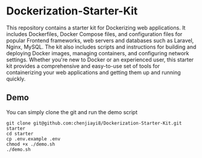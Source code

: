 # Dockerization-Starter-Kit
 This repository contains a starter kit for Dockerizing web applications. It includes Dockerfiles, Docker Compose files, and configuration files for popular Frontend frameworks, web servers and databases such as Laravel, Nginx, MySQL. The kit also includes scripts and instructions for building and deploying Docker images, managing containers, and configuring network settings. Whether you're new to Docker or an experienced user, this starter kit provides a comprehensive and easy-to-use set of tools for containerizing your web applications and getting them up and running quickly.


## Demo
You can simply clone the git and run the demo script
```
git clone git@github.com:chenjiayi8/Dockerization-Starter-Kit.git starter
cd starter
cp .env.example .env
chmod +x ./demo.sh
./demo.sh
```